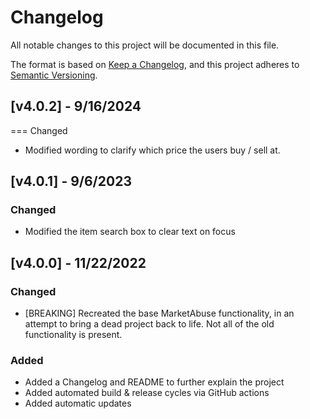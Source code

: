 # Changelog

All notable changes to this project will be documented in this file.

The format is based on [Keep a Changelog](https://keepachangelog.com/en/1.0.0/),
and this project adheres to [Semantic Versioning](https://semver.org/spec/v2.0.0.html).

## [v4.0.2] - 9/16/2024
=== Changed
- Modified wording to clarify which price the  users buy / sell at.

## [v4.0.1] - 9/6/2023
### Changed
- Modified the item search box to clear text on focus

## [v4.0.0] - 11/22/2022
### Changed
- [BREAKING] Recreated the base MarketAbuse functionality, in an attempt to bring a dead project back to life. Not all of the old functionality is present.

### Added
- Added a Changelog and README to further explain the project
- Added automated build & release cycles via GitHub actions
- Added automatic updates